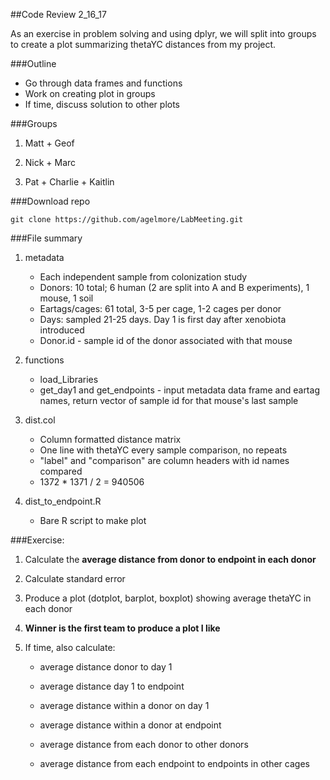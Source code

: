 ##Code Review 2_16_17

As an exercise in problem solving and using dplyr, we will split into groups to create a plot summarizing thetaYC distances from my project. 


###Outline

+ Go through data frames and functions
+ Work on creating plot in groups
+ If time, discuss solution to other plots

###Groups

1) Matt + Geof

2) Nick + Marc

3) Pat + Charlie + Kaitlin

###Download repo

~~~~
git clone https://github.com/agelmore/LabMeeting.git
~~~~


###File summary

1) metadata 

	+ Each independent sample from colonization study
	+ Donors: 10 total; 6 human (2 are split into A and B experiments), 1 mouse, 1 soil
	+ Eartags/cages: 61 total, 3-5 per cage, 1-2 cages per donor
	+ Days: sampled 21-25 days. Day 1 is first day after xenobiota introduced
	+ Donor.id - sample id of the donor associated with that mouse

2) functions

	+ load_Libraries 
	+ get_day1 and get_endpoints - input metadata data frame and eartag names, return vector of sample id for that mouse's last sample

3) dist.col

	+ Column formatted distance matrix
	+ One line with thetaYC every sample comparison, no repeats
	+ "label" and "comparison" are column headers with id names compared
	+ 1372 * 1371 / 2 = 940506

4) dist_to_endpoint.R

	+ Bare R script to make plot


###Exercise:

1) Calculate the **average distance from donor to endpoint in each donor**

2) Calculate standard error  

3) Produce a plot (dotplot, barplot, boxplot) showing average thetaYC in each donor

4) **Winner is the first team to produce a plot I like**

4) If time, also calculate:

	+ average distance donor to day 1

	+ average distance day 1 to endpoint

	+ average distance within a donor on day 1 

	+ average distance within a donor at endpoint

	+ average distance from each donor to other donors

	+ average distance from each endpoint to endpoints in other cages









